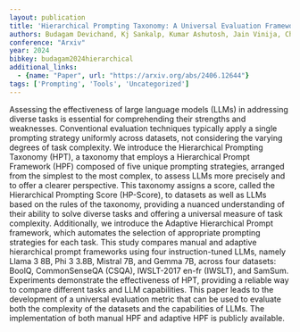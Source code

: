 ```yaml
---
layout: publication
title: 'Hierarchical Prompting Taxonomy: A Universal Evaluation Framework For Large Language Models'
authors: Budagam Devichand, Kj Sankalp, Kumar Ashutosh, Jain Vinija, Chadha Aman
conference: "Arxiv"
year: 2024
bibkey: budagam2024hierarchical
additional_links:
  - {name: "Paper", url: "https://arxiv.org/abs/2406.12644"}
tags: ['Prompting', 'Tools', 'Uncategorized']
---
```

Assessing the effectiveness of large language models (LLMs) in addressing
diverse tasks is essential for comprehending their strengths and weaknesses.
Conventional evaluation techniques typically apply a single prompting strategy
uniformly across datasets, not considering the varying degrees of task
complexity. We introduce the Hierarchical Prompting Taxonomy (HPT), a taxonomy
that employs a Hierarchical Prompt Framework (HPF) composed of five unique
prompting strategies, arranged from the simplest to the most complex, to assess
LLMs more precisely and to offer a clearer perspective. This taxonomy assigns a
score, called the Hierarchical Prompting Score (HP-Score), to datasets as well
as LLMs based on the rules of the taxonomy, providing a nuanced understanding
of their ability to solve diverse tasks and offering a universal measure of
task complexity. Additionally, we introduce the Adaptive Hierarchical Prompt
framework, which automates the selection of appropriate prompting strategies
for each task. This study compares manual and adaptive hierarchical prompt
frameworks using four instruction-tuned LLMs, namely Llama 3 8B, Phi 3 3.8B,
Mistral 7B, and Gemma 7B, across four datasets: BoolQ, CommonSenseQA (CSQA),
IWSLT-2017 en-fr (IWSLT), and SamSum. Experiments demonstrate the effectiveness
of HPT, providing a reliable way to compare different tasks and LLM
capabilities. This paper leads to the development of a universal evaluation
metric that can be used to evaluate both the complexity of the datasets and the
capabilities of LLMs. The implementation of both manual HPF and adaptive HPF is
publicly available.
